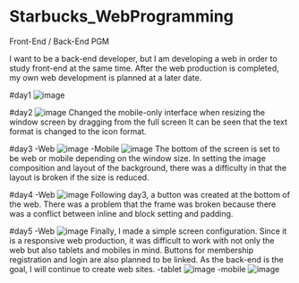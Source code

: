 # Starbucks_WebProgramming
Front-End / Back-End PGM

I want to be a back-end developer, but I am developing a web in order to study front-end at the same time.
After the web production is completed, my own web development is planned at a later date.

#day1
![image](https://user-images.githubusercontent.com/55674664/147551004-27ab9ed7-434a-4def-bfa0-ae4f5bb47bb9.png)

#day2
![image](https://user-images.githubusercontent.com/55674664/147844949-ec2d67c7-1760-40dd-b76c-ad9f0b0baf00.png)
Changed the mobile-only interface when resizing the window screen by dragging from the full screen
It can be seen that the text format is changed to the icon format.

#day3
-Web
![image](https://user-images.githubusercontent.com/55674664/147869425-b81117c1-7c2f-4b1f-961f-af7f7d1b8b74.png)
-Mobile
![image](https://user-images.githubusercontent.com/55674664/147869495-470f0798-af85-49d8-b3fc-44d409d2c969.png)
The bottom of the screen is set to be web or mobile depending on the window size. In setting the image composition and layout of the background, there was a difficulty in that the layout is broken if the size is reduced.

#day4
-Web
![image](https://user-images.githubusercontent.com/55674664/147906537-314c4512-74c6-428e-be35-20a4401beb80.png)
Following day3, a button was created at the bottom of the web. There was a problem that the frame was broken because there was a conflict between inline and block setting and padding.

#day5
-Web
![image](https://user-images.githubusercontent.com/55674664/148170088-051a68bb-7d71-469e-953c-d8cefab6c24f.png)
Finally, I made a simple screen configuration. Since it is a responsive web production, it was difficult to work with not only the web but also tablets and mobiles in mind.
Buttons for membership registration and login are also planned to be linked.
As the back-end is the goal, I will continue to create web sites.
-tablet
![image](https://user-images.githubusercontent.com/55674664/148170134-a869844c-eed5-4bbe-b05e-ad34ee595806.png)
-mobile
![image](https://user-images.githubusercontent.com/55674664/148170167-182cba6a-113d-4dcb-9846-2b67051add15.png)
